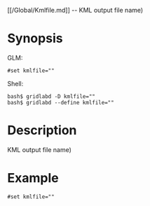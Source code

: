 [[/Global/Kmlfile.md]] -- KML output file name)

# Synopsis
GLM:
~~~
#set kmlfile=""
~~~
Shell:
~~~
bash$ gridlabd -D kmlfile=""
bash$ gridlabd --define kmlfile=""
~~~

# Description

KML output file name)

# Example

~~~
#set kmlfile=""
~~~
